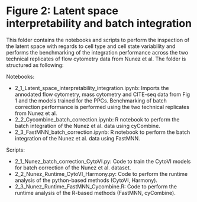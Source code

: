 # Figure 2: Latent space interpretability and batch integration
This folder contains the notebooks and scripts to perform the inspection of the latent space with regards to cell type and cell state variability and performs the benchmarking of the integration performance across the two technical replicates of flow cytometry data from Nunez et al. The folder is structured as following:

Notebooks:
- 2_1_Latent_space_interpretability_integration.ipynb: Imports the annodated flow cytometry, mass cytometry and CITE-seq data from Fig 1 and the models trained for the PPCs. Benchmarking of batch correction performance is performed using the two technical replicates from Nunez et al.
- 2_2_Cycombine_batch_correction.ipynb: R notebook to perform the batch integration of the Nunez et al. data using cyCombine.
- 2_3_FastMNN_batch_correction.ipynb: R notebook to perform the batch integration of the Nunez et al. data using FastMNN.

Scripts:
- 2_1_Nunez_batch_correction_CytoVI.py: Code to train the CytoVI models for batch correction of the Nunez et al. dataset.
- 2_2_Nunez_Runtime_CytoVI_Harmony.py: Code to perform the runtime analysis of the python-based methods (CytoVI, Harmony).
- 2_3_Nunez_Runtime_FastMNN_Cycombine.R: Code to perform the runtime analysis of the R-based methods (FastMNN, cyCombine).
